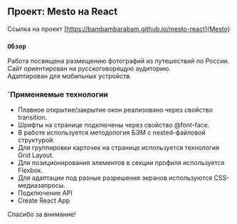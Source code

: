 ## Проект: Mesto на React

Ссылка на проект [https://bambambarabam.github.io/mesto-react](Mesto)

### `Обзор`

Работа посвящена размещению фотографий из путешествий по России. Сайт ориентирован на русскоговорящую аудиторию. <br />
Адаптирован для мобильных устройств.<br />

### `Применяемые технологии

* Плавное открытие/закрытие окон реализовано через свойство transition.
* Шрифты на странице подключены через свойство @font-face.
* В работе используется методология БЭМ с nested-файловой структурой.
* Для группировки карточек на странице используется технология Grid Layout.
* Для позиционирования элементов в секции профиля используется Flexbox.
* Для адаптации под разные разрешения экранов используются CSS-медиазапросы.
* Подключение API
* Create React App

Cпасибо за внимание!